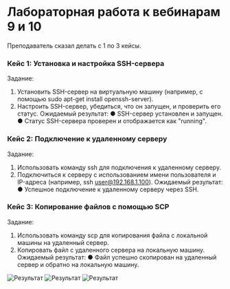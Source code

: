 # Лабораторная работа к вебинарам 9 и 10
Преподаватель сказал делать с 1 по 3 кейсы.

### Кейс 1: Установка и настройка SSH-сервера
Задание:
1. Установить SSH-сервер на виртуальную машину (например, с помощью sudo
apt-get install openssh-server).
2. Настроить SSH-сервер, убедиться, что он запущен, и проверить его статус.
Ожидаемый результат:
● SSH-сервер установлен и запущен.
● Статус SSH-сервера проверен и отображается как "running".

### Кейс 2: Подключение к удаленному серверу
Задание:
1. Использовать команду ssh для подключения к удаленному серверу.
2. Подключиться к серверу с использованием имени пользователя и IP-адреса
(например, ssh user@192.168.1.100).
Ожидаемый результат:
● Успешное подключение к удаленному серверу через SSH.

### Кейс 3: Копирование файлов с помощью SCP
Задание:
1. Использовать команду scp для копирования файла с локальной машины на
удаленный сервер.
2. Копировать файл с удаленного сервера на локальную машину.
Ожидаемый результат:
● Файл успешно скопирован на удаленный сервер и обратно на локальную
машину.

![Результат](images/3.1.jpg)
![Результат](images/3.2.jpg)
![Результат](images/3.3.jpg)

